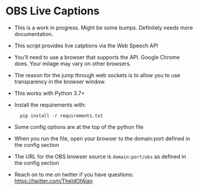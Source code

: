 OBS Live Captions
=================

- This is a work in progress. Might be some bumps. Definitely needs more documentation. 

- This script provides live catptions via the Web Speech API

- You'll need to use a browser that supports the API. Google Chrome does. Your milage may vary on other browsers. 

- The reason for the jump through web sockets is to allow you to use transparency in the browser window. 

- This works with Python 3.7+

- Install the requirements with:

        pip install -r requirements.txt 

- Some config options are at the top of the python file 

- When you run the file, open your browser to the domain:port defined in the config section

- The URL for the OBS browser source is `domain:port/obs` as defined in the config section 

- Reach on to me on twitter if you have questions: https://twitter.com/TheIdOfAlan


